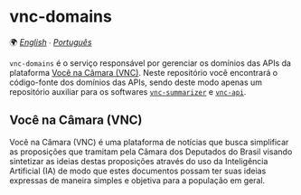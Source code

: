 # vnc-domains

🌍 *[English](README.md) ∙ [Português](README_pt.md)*

`vnc-domains` é o serviço responsável por gerenciar os domínios das APIs da plataforma
[Você na Câmara (VNC)](#você-na-câmara-vnc). Neste repositório você encontrará o código-fonte dos domínios das APIs,
sendo deste modo apenas um repositório auxiliar para os softwares [`vnc-summarizer`](https://github.com/devlucassantos/vnc-summarizer)
e [`vnc-api`](https://github.com/devlucassantos/vnc-api).

## Você na Câmara (VNC)

Você na Câmara (VNC) é uma plataforma de notícias que busca simplificar as proposições que tramitam pela Câmara dos
Deputados do Brasil visando sintetizar as ideias destas proposições através do uso da Inteligência Artificial (IA)
de modo que estes documentos possam ter suas ideias expressas de maneira simples e objetiva para a população em geral.
